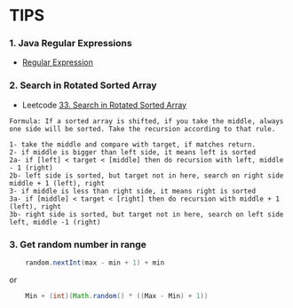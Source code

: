 # TIPS
### 1. Java Regular Expressions
- <a href = "https://www.w3schools.com/java/java_regex.asp"> Regular Expression </a>
  
### 2. Search in Rotated Sorted Array
- Leetcode [33. Search in Rotated Sorted Array](https://leetcode.com/problems/search-in-rotated-sorted-array/)
```pseudo code
Formula: If a sorted array is shifted, if you take the middle, always one side will be sorted. Take the recursion according to that rule.

1- take the middle and compare with target, if matches return.  
2- if middle is bigger than left side, it means left is sorted  
2a- if [left] < target < [middle] then do recursion with left, middle - 1 (right)  
2b- left side is sorted, but target not in here, search on right side middle + 1 (left), right  
3- if middle is less than right side, it means right is sorted  
3a- if [middle] < target < [right] then do recursion with middle + 1 (left), right  
3b- right side is sorted, but target not in here, search on left side left, middle -1 (right)
```
### 3. Get random number in range
```java
	random.nextInt(max - min + 1) + min
```
or
```java
	Min + (int)(Math.random() * ((Max - Min) + 1))
```